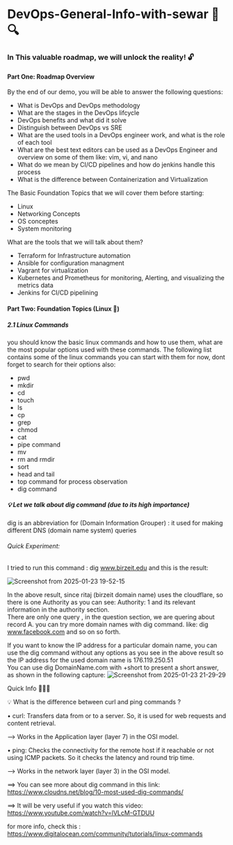 # DevOps-General-Info-with-sewar 📜 🔍
### In This valuable roadmap, we will unlock the reality! 🔓

#### Part One: Roadmap Overview 
By the end of our demo, you will be able to answer the following questions: 
- What is DevOps and DevOps methodology
- What are the stages in the DevOps lifcycle
- DevOps benefits and what did it solve
- Distinguish between DevOps vs SRE
- What are the used tools in a DevOps engineer work, and what is the role of each tool
- What are the best text editors can be used as a DevOps Engineer and overview on some of them like: vim, vi, and nano
- What do we mean by CI/CD pipelines and how do jenkins handle this process
- What is the difference between Containerization and Virtualization

The Basic Foundation Topics that we will cover them before starting: 

- Linux
-  Networking Concepts
- OS conceptes
- System monitoring 

What are the tools that we will talk about them? 
- Terraform for Infrastructure automation
- Ansible for configuration managment
- Vagrant for virtualization
- Kubernetes and Prometheus for monitoring, Alerting, and visualizing the metrics data
- Jenkins for CI/CD pipelining

#### Part Two: Foundation Topics (Linux 🐧)
##### 2.1 Linux Commands
you should know the basic linux commands and how to use them, what are the most popular options used with these commands. 
The following list contains some of the linux commands you can start with them for now, dont forget to search for their options also: 
- pwd
- mkdir
- cd
- touch
- ls
- cp
- grep
- chmod
- cat
- pipe command
- mv
- rm and rmdir
- sort
- head and tail
- top command for process observation
- dig command

##### 💡 Let we talk about dig command (due to its high importance) 

dig is an abbreviation for (Domain Information Grouper) : it used for making different DNS (domain name system) queries  
###### Quick Experiment: 
I tried to run this command : dig www.birzeit.edu and this is the result:   

![Screenshot from 2025-01-23 19-52-15](https://github.com/user-attachments/assets/22cf9b50-3552-4ab8-ba61-a8e668e5dda2)


In the above result, since ritaj (birzeit domain name) uses the cloudflare, so there is one Authority as you can see: Authority: 1 and its relevant information in the authority section.  
There are only one query , in the question section, we are quering about record A. you can try more domain names with dig command. like: dig www.facebook.com and so on so forth.    

If you want to know the IP address for a particular domain name, you can use the dig command without any options as you see in the above result so the IP address for the used domain name is 176.119.250.51    
You can use dig DomainName.com with +short to present a short answer, as shown in the following capture: 
![Screenshot from 2025-01-23 21-29-29](https://github.com/user-attachments/assets/4f56f66f-e14d-48d2-9172-d26fda2c9d36)



Quick Info 🙇🏼‍♀️  

💡 What is the difference between curl and ping commands ?   


• curl: Transfers data from or to a server. So, it is used for web requests and content retrieval.   

--> Works in the Application layer (layer 7) in the OSI model.   

• ping: Checks the connectivity for the remote host if it reachable or not using ICMP packets. So it checks the latency and round trip time.   

--> Works in the network layer (layer 3) in the OSI model.  




==> You can see more about dig command in this link: 
https://www.cloudns.net/blog/10-most-used-dig-commands/  

==> It will be very useful if you watch this video: 
https://www.youtube.com/watch?v=lVLcM-GTDUU
  


for more info, check this :
 https://www.digitalocean.com/community/tutorials/linux-commands




